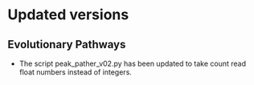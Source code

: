 # Updated versions

## Evolutionary Pathways

- The script peak_pather_v02.py has been updated to take count read float numbers instead of integers.

